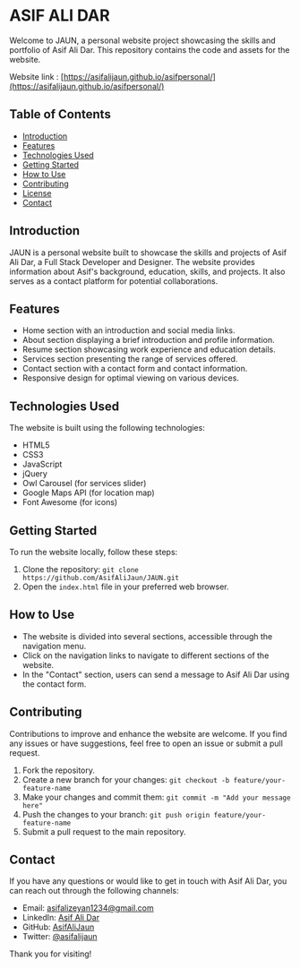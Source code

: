 # ASIF ALI DAR

Welcome to JAUN, a personal website project showcasing the skills and portfolio of Asif Ali Dar. This repository contains the code and assets for the website.

Website link : [https://asifalijaun.github.io/asifpersonal/](https://asifalijaun.github.io/asifpersonal/)

## Table of Contents

- [Introduction](#introduction)
- [Features](#features)
- [Technologies Used](#technologies-used)
- [Getting Started](#getting-started)
- [How to Use](#how-to-use)
- [Contributing](#contributing)
- [License](#license)
- [Contact](#contact)

## Introduction

JAUN is a personal website built to showcase the skills and projects of Asif Ali Dar, a Full Stack Developer and Designer. The website provides information about Asif's background, education, skills, and projects. It also serves as a contact platform for potential collaborations.

## Features

- Home section with an introduction and social media links.
- About section displaying a brief introduction and profile information.
- Resume section showcasing work experience and education details.
- Services section presenting the range of services offered.
- Contact section with a contact form and contact information.
- Responsive design for optimal viewing on various devices.

## Technologies Used

The website is built using the following technologies:

- HTML5
- CSS3
- JavaScript
- jQuery
- Owl Carousel (for services slider)
- Google Maps API (for location map)
- Font Awesome (for icons)

## Getting Started

To run the website locally, follow these steps:

1. Clone the repository: `git clone https://github.com/AsifAliJaun/JAUN.git`
2. Open the `index.html` file in your preferred web browser.

## How to Use

- The website is divided into several sections, accessible through the navigation menu.
- Click on the navigation links to navigate to different sections of the website.
- In the "Contact" section, users can send a message to Asif Ali Dar using the contact form.

## Contributing

Contributions to improve and enhance the website are welcome. If you find any issues or have suggestions, feel free to open an issue or submit a pull request.

1. Fork the repository.
2. Create a new branch for your changes: `git checkout -b feature/your-feature-name`
3. Make your changes and commit them: `git commit -m "Add your message here"`
4. Push the changes to your branch: `git push origin feature/your-feature-name`
5. Submit a pull request to the main repository.

## Contact

If you have any questions or would like to get in touch with Asif Ali Dar, you can reach out through the following channels:

- Email: asifalizeyan1234@gmail.com
- LinkedIn: [Asif Ali Dar](https://www.linkedin.com/in/asif-ali-dar-24162b1a0/)
- GitHub: [AsifAliJaun](https://github.com/AsifAliJaun)
- Twitter: [@asifalijaun](https://twitter.com/asifalijaun)

Thank you for visiting!
